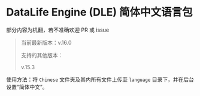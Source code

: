 ﻿# DataLife Engine (DLE) 简体中文语言包

部分内容为机翻，若不准确欢迎 PR 或 issue

> 当前最新版本：v.16.0
> 
> 支持的其他版本：
> 
> v.15.3

使用方法：将 `Chinese` 文件夹及其内所有文件上传至 `language` 目录下，并在后台设置“简体中文”。
